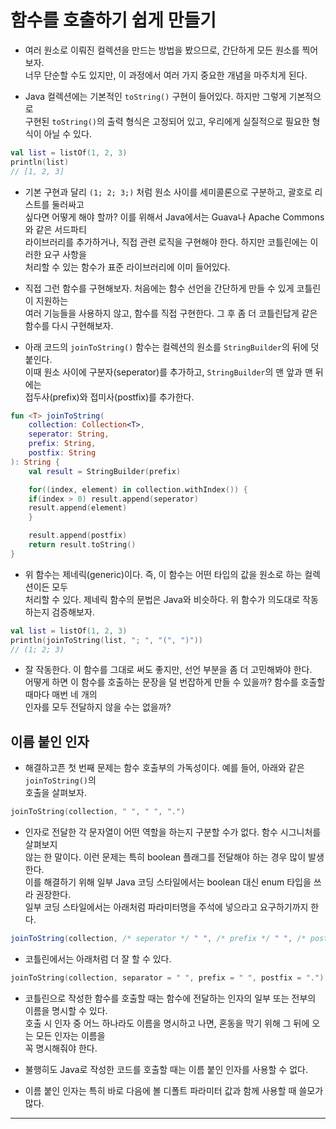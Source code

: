# 함수를 호출하기 쉽게 만들기

- 여러 원소로 이뤄진 컬렉션을 만드는 방법을 봤으므로, 간단하게 모든 원소를 찍어보자.  
  너무 단순할 수도 있지만, 이 과정에서 여러 가지 중요한 개념을 마주치게 된다.

- Java 컬렉션에는 기본적인 `toString()` 구현이 들어있다. 하지만 그렇게 기본적으로  
  구현된 `toString()`의 출력 형식은 고정되어 있고, 우리에게 실질적으로 필요한 형식이 아닐 수 있다.

```kt
val list = listOf(1, 2, 3)
println(list)
// [1, 2, 3]
```

- 기본 구현과 달리 `(1; 2; 3;)` 처럼 원소 사이를 세미콜론으로 구분하고, 괄호로 리스트를 둘러싸고  
  싶다면 어떻게 해야 할까? 이를 위해서 Java에서는 Guava나 Apache Commons와 같은 서드파티  
  라이브러리를 추가하거나, 직접 관련 로직을 구현해야 한다. 하지만 코틀린에는 이러한 요구 사항을  
  처리할 수 있는 함수가 표준 라이브러리에 이미 들어있다.

- 직접 그런 함수를 구현해보자. 처음에는 함수 선언을 간단하게 만들 수 있게 코틀린이 지원하는  
  여러 기능들을 사용하지 않고, 함수를 직접 구현한다. 그 후 좀 더 코틀린답게 같은 함수를 다시 구현해보자.

- 아래 코드의 `joinToString()` 함수는 컬렉션의 원소를 `StringBuilder`의 뒤에 덧붙인다.  
  이때 원소 사이에 구분자(seperator)를 추가하고, `StringBuilder`의 맨 앞과 맨 뒤에는  
  접두사(prefix)와 접미사(postfix)를 추가한다.

```kt
fun <T> joinToString(
    collection: Collection<T>,
    seperator: String,
    prefix: String,
    postfix: String
): String {
    val result = StringBuilder(prefix)

    for((index, element) in collection.withIndex()) {
	if(index > 0) result.append(seperator)
	result.append(element)
    }

    result.append(postfix)
    return result.toString()
}
```

- 위 함수는 제네릭(generic)이다. 즉, 이 함수는 어떤 타입의 값을 원소로 하는 컬렉션이든 모두  
  처리할 수 있다. 제네릭 함수의 문법은 Java와 비슷하다. 위 함수가 의도대로 작동하는지 검증해보자.

```kt
val list = listOf(1, 2, 3)
println(joinToString(list, "; ", "(", ")"))
// (1; 2; 3)
```

- 잘 작동한다. 이 함수를 그대로 써도 좋지만, 선언 부분을 좀 더 고민해봐야 한다.  
  어떻게 하면 이 함수를 호출하는 문장을 덜 번잡하게 만들 수 있을까? 함수를 호출할 때마다 매번 네 개의  
  인자를 모두 전달하지 않을 수는 없을까?

## 이름 붙인 인자

- 해결하고픈 첫 번째 문제는 함수 호출부의 가독성이다. 예를 들어, 아래와 같은 `joinToString()`의  
  호출을 살펴보자.

```kt
joinToString(collection, " ", " ", ".")
```

- 인자로 전달한 각 문자열이 어떤 역할을 하는지 구분할 수가 없다. 함수 시그니처를 살펴보지  
  않는 한 말이다. 이런 문제는 특히 boolean 플래그를 전달해야 하는 경우 많이 발생한다.  
  이를 해결하기 위해 일부 Java 코딩 스타일에서는 boolean 대신 enum 타입을 쓰라 권장한다.  
  일부 코딩 스타일에서는 아래처럼 파라미터명을 주석에 넣으라고 요구하기까지 한다.

```java
joinToString(collection, /* seperator */ " ", /* prefix */ " ", /* postfix */ ".")
```

- 코틀린에서는 아래처럼 더 잘 할 수 있다.

```kt
joinToString(collection, separator = " ", prefix = " ", postfix = ".")
```

- 코틀린으로 작성한 함수를 호출할 때는 함수에 전달하는 인자의 일부 또는 전부의 이름을 명시할 수 있다.  
  호출 시 인자 중 어느 하나라도 이름을 명시하고 나면, 혼동을 막기 위해 그 뒤에 오는 모든 인자는 이름을  
  꼭 명시해줘야 한다.

- 불행히도 Java로 작성한 코드를 호출할 때는 이름 붙인 인자를 사용할 수 없다.

- 이름 붙인 인자는 특히 바로 다음에 볼 디폴트 파라미터 값과 함께 사용할 때 쓸모가 많다.

<hr/>
